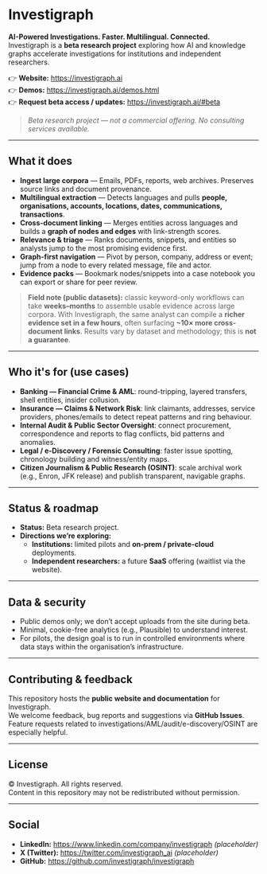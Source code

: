 # Investigraph

**AI-Powered Investigations. Faster. Multilingual. Connected.**  
Investigraph is a **beta research project** exploring how AI and knowledge graphs accelerate investigations for institutions and independent researchers.

👉 **Website:** https://investigraph.ai  
👉 **Demos:** https://investigraph.ai/demos.html  
👉 **Request beta access / updates:** https://investigraph.ai/#beta

> _Beta research project — not a commercial offering. No consulting services available._

---

## What it does

- **Ingest large corpora** — Emails, PDFs, reports, web archives. Preserves source links and document provenance.  
- **Multilingual extraction** — Detects languages and pulls **people, organisations, accounts, locations, dates, communications, transactions**.  
- **Cross-document linking** — Merges entities across languages and builds a **graph of nodes and edges** with link-strength scores.  
- **Relevance & triage** — Ranks documents, snippets, and entities so analysts jump to the most promising evidence first.  
- **Graph-first navigation** — Pivot by person, company, address or event; jump from a node to every related message, file and actor.  
- **Evidence packs** — Bookmark nodes/snippets into a case notebook you can export or share for peer review.

> **Field note (public datasets):** classic keyword-only workflows can take **weeks–months** to assemble usable evidence across large corpora. With Investigraph, the same analyst can compile a **richer evidence set in a few hours**, often surfacing **~10× more cross-document links**. Results vary by dataset and methodology; this is **not a guarantee**.

---

## Who it's for (use cases)

- **Banking — Financial Crime & AML**: round-tripping, layered transfers, shell entities, insider collusion.  
- **Insurance — Claims & Network Risk**: link claimants, addresses, service providers, phones/emails to detect repeat patterns and ring behaviour.  
- **Internal Audit & Public Sector Oversight**: connect procurement, correspondence and reports to flag conflicts, bid patterns and anomalies.  
- **Legal / e-Discovery / Forensic Consulting**: faster issue spotting, chronology building and witness/entity maps.  
- **Citizen Journalism & Public Research (OSINT)**: scale archival work (e.g., Enron, JFK release) and publish transparent, navigable graphs.

---

## Status & roadmap

- **Status:** Beta research project.  
- **Directions we’re exploring:**  
  - **Institutions:** limited pilots and **on-prem / private-cloud** deployments.  
  - **Independent researchers:** a future **SaaS** offering (waitlist via the website).

---

## Data & security

- Public demos only; we don’t accept uploads from the site during beta.  
- Minimal, cookie-free analytics (e.g., Plausible) to understand interest.  
- For pilots, the design goal is to run in controlled environments where data stays within the organisation’s infrastructure.

---

## Contributing & feedback

This repository hosts the **public website and documentation** for Investigraph.  
We welcome feedback, bug reports and suggestions via **GitHub Issues**.  
Feature requests related to investigations/AML/audit/e-discovery/OSINT are especially helpful.

---

## License

© Investigraph. All rights reserved.  
Content in this repository may not be redistributed without permission.

---

## Social

- **LinkedIn:** https://www.linkedin.com/company/investigraph *(placeholder)*  
- **X (Twitter):** https://twitter.com/investigraph_ai *(placeholder)*  
- **GitHub:** https://github.com/investigraph/investigraph

